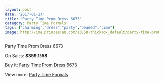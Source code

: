```yaml
---
layout: post
date: '2017-01-23'
title: "Party Time Prom Dress 6673"
category: Party Time Formals
tags: ["charming","dress","party","beaded","time"]
image: http://img.princessan.com/13858-thickbox_default/party-time-prom-dress-6673.jpg
---
```

Party Time Prom Dress 6673

On Sales: **$359.1558**
<a href="https://www.princessan.com/en/party-time-formals/6520-party-time-prom-dress-6673.html"><amp-img layout="responsive" width="600" height="600" src="//img.princessan.com/13858-thickbox_default/party-time-prom-dress-6673.jpg" alt="Party Time Prom Dress 6673 0" /></a>
<a href="https://www.princessan.com/en/party-time-formals/6520-party-time-prom-dress-6673.html"><amp-img layout="responsive" width="600" height="600" src="//img.princessan.com/13859-thickbox_default/party-time-prom-dress-6673.jpg" alt="Party Time Prom Dress 6673 1" /></a>

Buy it: [Party Time Prom Dress 6673](https://www.princessan.com/en/party-time-formals/6520-party-time-prom-dress-6673.html "Party Time Prom Dress 6673")

View more: [Party Time Formals](https://www.princessan.com/en/51-party-time-formals "Party Time Formals")